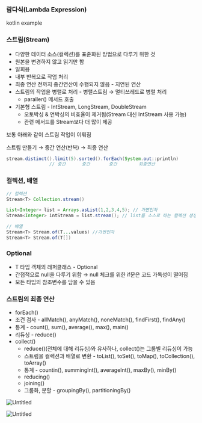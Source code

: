 ### 람다식(Lambda Expression)

kotlin example

### 스트림(Stream)

- 다양한 데이터 소스(컬렉션)를 표준화된 방법으로 다루기 위한 것
- 원본을 변경하지 않고 읽기만 함
- 일회용
- 내부 반복으로 작업 처리
- 최종 연산 전까지 중간연산이 수행되지 않음 - 지연된 연산
- 스트림의 작업을 병렬로 처리 - 병렬스트림 → 멀티쓰레드로 병렬 처리
    - paraller() 메서드 호출
- 기본형 스트림 - IntStream, LongStream, DoubleStream
    - 오토박싱 & 언박싱의 비효율이 제거됨(Stream<Integer> 대신 IntStream 사용 가능)
    - 관련 메서드를 Stream<T>보다 더 많이 제공

보통 아래와 같이 스트림 작업이 이뤄짐

스트림 만들기 → 중간 연산(반복) → 최종 연산

```java
stream.distinct().limit(5).sorted().forEach(System.out::println)
				// 중간      중간       중간        최종연산
```

### 컬렉션, 배열

```java
// 컬렉션
Stream<T> Collection.stream()

List<Integer> list = Arrays.asList(1,2,3,4,5); // 가변인자
Stream<Integer> intStream = list.stream(); // list를 소스로 하는 컬렉션 생성

// 배열
Stream<T> Stream.of(T...values) //가변인자
Stream<T> Stream.of(T[])
```

### Optional<T>

- T 타입 객체의 래퍼클래스 - Optional<T>
- 간접적으로 null을 다루기 위함 → null 체크를 위한 if문은 코드 가독성이 떨어짐
- 모든 타입의 참조변수를 담을 수 있음

### 스트림의 최종 연산

- forEach()
- 조건 검사 - allMatch(), anyMatch(), noneMatch(), findFirst(), findAny()
- 통계 - count(), sum(), average(), max(), main()
- 리듀싱 - reduce()
- collect()
    - reduce()(전체에 대해 리듀싱)와 유사하나, collect()는 그룹별 리듀싱이 가능
    - 스트림을 컬렉션과 배열로 변환 - toList(), toSet(), toMap(), toCollection(), toArray()
    - 통계 - countin(), summingInt(), averageInt(), maxBy(), minBy()
    - reducing()
    - joining()
    - 그룹화, 분할 - groupingBy(), partitioningBy()

![Untitled](https://s3-us-west-2.amazonaws.com/secure.notion-static.com/b267bde9-03c1-4914-ad85-19910b1790bb/Untitled.png)

![Untitled](https://s3-us-west-2.amazonaws.com/secure.notion-static.com/38acce32-aa85-418a-b4ec-d7790a9e25e3/Untitled.png)